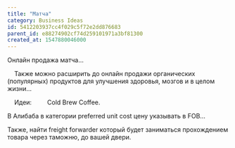 ```yaml
---
title: "Матча"
category: Business Ideas
id: 5412203937cc4f029c5f72e2dd876683
parent_id: e88274902cf74d259101971a3bf81300
created_at: 1547880046000
---
```


Онлайн продажа матча…

    Также можно расширить до онлайн продажи органических (популярных) продуктов для улучшения здоровья, мозгов и в целом жизни…

    Идеи:
        Cold Brew Coffee.

В Алибаба в категории preferred unit cost цену указывать в FOB…

Также, найти freight forwarder который будет заниматься прохождением товара через таможню, до вашей двери.
    